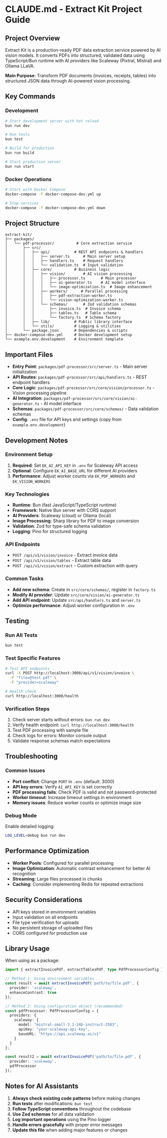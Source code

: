 # CLAUDE.md - Extract Kit Project Guide

## Project Overview

Extract Kit is a production-ready PDF data extraction service powered by AI vision models. It converts PDFs into structured, validated data using TypeScript/Bun runtime with AI providers like Scaleway (Pixtral, Mistral) and Ollama LLaVA.

**Main Purpose**: Transform PDF documents (invoices, receipts, tables) into structured JSON data through AI-powered vision processing.

## Key Commands

### Development
```bash
# Start development server with hot reload
bun run dev

# Run tests
bun test

# Build for production
bun run build

# Start production server
bun run start
```

### Docker Operations
```bash
# Start with Docker Compose
docker-compose -f docker-compose-dev.yml up

# Stop services
docker-compose -f docker-compose-dev.yml down
```

## Project Structure

```
extract-kit/
├── packages/
│   └── pdf-processor/          # Core extraction service
│       ├── src/
│       │   ├── api/           # REST API endpoints & handlers
│       │   │   ├── server.ts      # Main server setup
│       │   │   ├── handlers.ts    # Request handlers
│       │   │   └── validation.ts  # Input validation
│       │   ├── core/          # Business logic
│       │   │   ├── vision/        # AI vision processing
│       │   │   │   ├── processor.ts       # Main processor
│       │   │   │   ├── ai-generator.ts    # AI model interface
│       │   │   │   └── image-optimization.ts  # Image enhancement
│       │   │   ├── workers/      # Parallel processing
│       │   │   │   ├── pdf-extraction-worker.ts
│       │   │   │   └── vision-optimization-worker.ts
│       │   │   └── schemas/       # Zod validation schemas
│       │   │       ├── invoice.ts  # Invoice schema
│       │   │       ├── tables.ts   # Table schema
│       │   │       └── factory.ts  # Schema factory
│       │   ├── lib/           # Public library interface
│       │   └── utils/         # Logging & utilities
│       └── package.json       # Dependencies & scripts
├── docker-compose-dev.yml     # Docker development setup
└── example.env.development    # Environment template
```

## Important Files

- **Entry Point**: `packages/pdf-processor/src/server.ts` - Main server initialization
- **API Routes**: `packages/pdf-processor/src/api/handlers.ts` - REST endpoint handlers
- **Core Logic**: `packages/pdf-processor/src/core/vision/processor.ts` - Vision processing pipeline
- **AI Integration**: `packages/pdf-processor/src/core/vision/ai-generator.ts` - AI model interface
- **Schemas**: `packages/pdf-processor/src/core/schemas/` - Data validation schemas
- **Config**: `.env` file for API keys and settings (copy from `example.env.development`)

## Development Notes

### Environment Setup
1. **Required**: Set `EK_AI_API_KEY` in `.env` for Scaleway API access
2. **Optional**: Configure `EK_AI_BASE_URL` for different AI providers
3. **Performance**: Adjust worker counts via `EK_PDF_WORKERS` and `EK_VISION_WORKERS`

### Key Technologies
- **Runtime**: Bun (fast JavaScript/TypeScript runtime)
- **Framework**: Native Bun server with CORS support
- **AI Providers**: Scaleway (cloud) or Ollama (local)
- **Image Processing**: Sharp library for PDF to image conversion
- **Validation**: Zod for type-safe schema validation
- **Logging**: Pino for structured logging

### API Endpoints
- `POST /api/v1/vision/invoice` - Extract invoice data
- `POST /api/v1/vision/tables` - Extract table data
- `POST /api/v1/vision/extract` - Custom extraction with query

### Common Tasks
- **Add new schema**: Create in `src/core/schemas/`, register in `factory.ts`
- **Modify AI provider**: Update `src/core/vision/ai-generator.ts`
- **Add API endpoint**: Update `src/api/handlers.ts` and `server.ts`
- **Optimize performance**: Adjust worker configuration in `.env`

## Testing

### Run All Tests
```bash
bun test
```

### Test Specific Features
```bash
# Test API endpoints
curl -X POST http://localhost:3000/api/v1/vision/invoice \
  -F "file=@test.pdf" \
  -F "provider=scaleway"

# Health check
curl http://localhost:3000/health
```

### Verification Steps
1. Check server starts without errors: `bun run dev`
2. Verify health endpoint: `curl http://localhost:3000/health`
3. Test PDF processing with sample file
4. Check logs for errors: Monitor console output
5. Validate response schemas match expectations

## Troubleshooting

### Common Issues
- **Port conflict**: Change `PORT` in `.env` (default: 3000)
- **API key errors**: Verify `AI_API_KEY` is set correctly
- **PDF processing fails**: Check PDF is valid and not password-protected
- **Worker timeout**: Increase timeout settings in environment
- **Memory issues**: Reduce worker counts or optimize image size

### Debug Mode
Enable detailed logging:
```bash
LOG_LEVEL=debug bun run dev
```

## Performance Optimization

- **Worker Pools**: Configured for parallel processing
- **Image Optimization**: Automatic contrast enhancement for better AI recognition
- **Streaming**: Large files processed in chunks
- **Caching**: Consider implementing Redis for repeated extractions

## Security Considerations

- API keys stored in environment variables
- Input validation on all endpoints
- File type verification for uploads
- No persistent storage of uploaded files
- CORS configured for production use

## Library Usage

When using as a package:
```typescript
import { extractInvoicePdf, extractTablesPdf, type PdfProcessorConfig } from '@aidalinfo/pdf-processor';

// Method 1: Using environment variables
const result = await extractInvoicePdf('path/to/file.pdf', {
  provider: 'scaleway',
  enhanceContrast: true
});

// Method 2: Using configuration object (recommended)
const pdfProcessor: PdfProcessorConfig = {
  providers: {
    scaleway: {
      model: "mistral-small-3.1-24b-instruct-2503",
      apiKey: "your-scaleway-api-key",
      baseURL: "https://api.scaleway.ai/v1"
    }
  }
};

const result2 = await extractInvoicePdf('path/to/file.pdf', {
  provider: 'scaleway',
  pdfProcessor
});
```

## Notes for AI Assistants

1. **Always check existing code patterns** before making changes
2. **Run tests** after modifications: `bun test`
3. **Follow TypeScript conventions** throughout the codebase
4. **Use Zod schemas** for all data validation
5. **Log important operations** using the Pino logger
6. **Handle errors gracefully** with proper error messages
7. **Update this file** when adding major features or changes